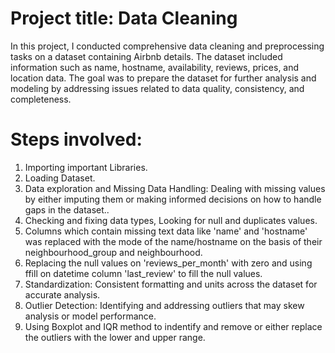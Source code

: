 # Project title:  Data Cleaning

In this project, I conducted comprehensive data cleaning and preprocessing tasks on a dataset containing Airbnb details. The dataset included information such as name, hostname, availability, reviews, prices, and location data. The goal was to prepare the dataset for further analysis and modeling by addressing issues related to data quality, consistency, and completeness.

# Steps involved:
1. Importing important Libraries.
2. Loading Dataset.
3. Data exploration and Missing Data Handling: Dealing with missing values by either imputing them or making informed decisions on how to handle gaps in the dataset..
4. Checking and fixing data types, Looking for null and duplicates values.
5. Columns which contain missing text data like 'name' and 'hostname' was replaced with the mode of the name/hostname on the basis of their neighbourhood_group and neighbourhood.
6. Replacing the null values on 'reviews_per_month' with zero and using ffill on datetime column 'last_review' to fill the null values.
7. Standardization: Consistent formatting and units across the dataset for accurate analysis.
8. Outlier Detection: Identifying and addressing outliers that may skew analysis or model performance.
9. Using Boxplot and IQR method to indentify and remove or either replace the outliers with the lower and upper range.
